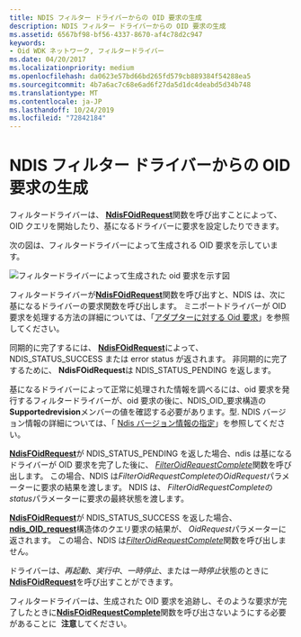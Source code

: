 ```yaml
---
title: NDIS フィルター ドライバーからの OID 要求の生成
description: NDIS フィルター ドライバーからの OID 要求の生成
ms.assetid: 6567bf98-bf56-4337-8670-af4c78d2c947
keywords:
- Oid WDK ネットワーク, フィルタードライバー
ms.date: 04/20/2017
ms.localizationpriority: medium
ms.openlocfilehash: da0623e57bd66bd265fd579cb889384f54288ea5
ms.sourcegitcommit: 4b7a6ac7c68e6ad6f27da5d1dc4deabd5d34b748
ms.translationtype: MT
ms.contentlocale: ja-JP
ms.lasthandoff: 10/24/2019
ms.locfileid: "72842184"
---
```

# <a name="generating-oid-requests-from-an-ndis-filter-driver"></a>NDIS フィルター ドライバーからの OID 要求の生成





フィルタードライバーは、 [**NdisFOidRequest**](https://docs.microsoft.com/windows-hardware/drivers/ddi/ndis/nf-ndis-ndisfoidrequest)関数を呼び出すことによって、OID クエリを開始したり、基になるドライバーに要求を設定したりできます。

次の図は、フィルタードライバーによって生成される OID 要求を示しています。

![フィルタードライバーによって生成された oid 要求を示す図](images/filterrequest.png)

フィルタードライバーが[**NdisFOidRequest**](https://docs.microsoft.com/windows-hardware/drivers/ddi/ndis/nf-ndis-ndisfoidrequest)関数を呼び出すと、NDIS は、次に基になるドライバーの要求関数を呼び出します。 ミニポートドライバーが OID 要求を処理する方法の詳細については、「[アダプターに対する Oid 要求](miniport-adapter-oid-requests.md)」を参照してください。

同期的に完了するには、 [**NdisFOidRequest**](https://docs.microsoft.com/windows-hardware/drivers/ddi/ndis/nf-ndis-ndisfoidrequest)によって、NDIS\_STATUS\_SUCCESS または error status が返されます。 非同期的に完了するために、 **NdisFOidRequest**は NDIS\_STATUS\_PENDING を返します。

基になるドライバーによって正常に処理された情報を調べるには、oid 要求を発行するフィルタードライバーが、oid 要求の後に、NDIS\_OID\_要求構造の**Supportedrevision**メンバーの値を確認する必要があります。型. NDIS バージョン情報の詳細については、「 [Ndis バージョン情報の指定](specifying-ndis-version-information.md)」を参照してください。

[**NdisFOidRequest**](https://docs.microsoft.com/windows-hardware/drivers/ddi/ndis/nf-ndis-ndisfoidrequest)が NDIS\_STATUS\_PENDING を返した場合、ndis は基になるドライバーが OID 要求を完了した後に、 [*FilterOidRequestComplete*](https://docs.microsoft.com/windows-hardware/drivers/ddi/ndis/nc-ndis-filter_oid_request_complete)関数を呼び出します。 この場合、NDIS は*FilterOidRequestComplete*の*OidRequest*パラメーターに要求の結果を渡します。 NDIS は、 *FilterOidRequestComplete*の*status*パラメーターに要求の最終状態を渡します。

[**NdisFOidRequest**](https://docs.microsoft.com/windows-hardware/drivers/ddi/ndis/nf-ndis-ndisfoidrequest)が NDIS\_STATUS\_SUCCESS を返した場合、 [**ndis\_OID\_request**](https://docs.microsoft.com/windows-hardware/drivers/ddi/ndis/ns-ndis-_ndis_oid_request)構造体のクエリ要求の結果が、 *OidRequest*パラメーターに返されます。 この場合、NDIS は[*FilterOidRequestComplete*](https://docs.microsoft.com/windows-hardware/drivers/ddi/ndis/nc-ndis-filter_oid_request_complete)関数を呼び出しません。

ドライバーは、*再起動*、*実行中*、*一時停止*、または*一時停止*状態のときに[**NdisFOidRequest**](https://docs.microsoft.com/windows-hardware/drivers/ddi/ndis/nf-ndis-ndisfoidrequest)を呼び出すことができます。

フィルタードライバーは、生成された OID 要求を追跡し、そのような要求が完了したときに[**NdisFOidRequestComplete**](https://docs.microsoft.com/windows-hardware/drivers/ddi/ndis/nf-ndis-ndisfoidrequestcomplete)関数を呼び出さないようにする必要があることに  **注意**してください。

 

 

 





